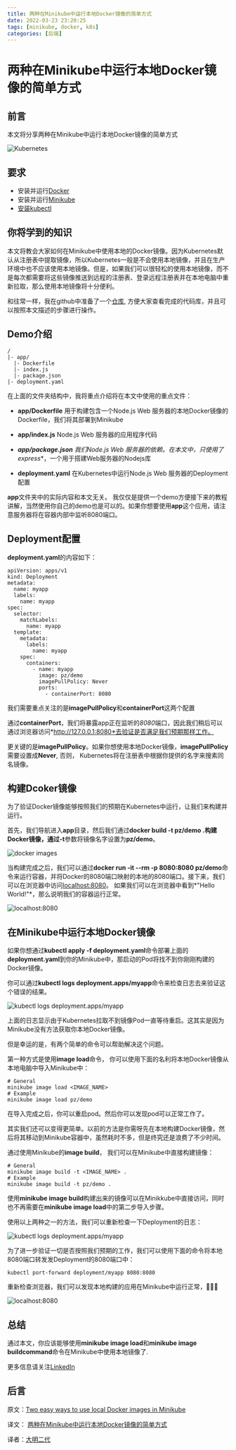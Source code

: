 ```yaml
---
title: 两种在Minikube中运行本地Docker镜像的简单方式
date: 2022-03-23 23:20:25
tags: [minikube, docker, k8s]
categories: [后端]
---
```


# 两种在Minikube中运行本地Docker镜像的简单方式

## 前言

本文将分享两种在Minikube中运行本地Docker镜像的简单方式

![Kubernetes](https://miro.medium.com/max/1400/1*Q8RckeLvx7rVFNPTHzx21A.png)

## 要求

- 安装并运行[Docker](https://www.docker.com/get-started)
- 安装并运行[Minikube](https://minikube.sigs.k8s.io/docs/start/)
- [安装kubectl](https://kubernetes.io/docs/tasks/tools/)

## 你将学到的知识

本文将教会大家如何在Minikube中使用本地的Docker镜像。因为Kubernetes默认从注册表中提取镜像，所以Kubernetes一般是不会使用本地镜像，并且在生产环境中也不应该使用本地镜像。但是，如果我们可以很轻松的使用本地镜像，而不是每次都需要将这些镜像推送到远程的注册表、登录远程注册表并在本地电脑中重新拉取，那么使用本地镜像将十分便利。

和往常一样，我在github中准备了一个[仓库](https://github.com/Abszissex/medium-local-docker-image-minikube), 方便大家查看完成的代码库，并且可以按照本文描述的步骤进行操作。

## Demo介绍

```
/
|- app/
  |- Dockerfile
  |- index.js
  |- package.json
|- deployment.yaml
```

在上面的文件夹结构中，我将重点介绍将在本文中使用的重点文件：

- **app/Dockerfile** 用于构建包含一个Node.js Web 服务器的本地Docker镜像的Dockerfile，我们将其部署到Minikube

- **app/index.js** Node.js Web 服务器的应用程序代码

- ***app/package.json** 我们Node.js Web 服务器的依赖。在本文中，只使用了**express**，一个用于搭建Web服务器的Nodejs库

- **deployment.yaml** 在Kubernetes中运行Node.js Web 服务器的Deployment配置

**app**文件夹中的实际内容和本文无关。 我仅仅是提供一个demo方便接下来的教程讲解，当然使用你自己的demo也是可以的。如果你想要使用**app**这个应用，请注意服务器将在容器内部中监听8080端口。

## Deployment配置

**deployment.yaml**的内容如下：

```
apiVersion: apps/v1
kind: Deployment
metadata:
  name: myapp
  labels:
    name: myapp
spec:
  selector:
    matchLabels:
      name: myapp
  template:
    metadata:
      labels:
        name: myapp
    spec:
      containers:
        - name: myapp
          image: pz/demo
          imagePullPolicy: Never
          ports:
            - containerPort: 8080
```

我们需要重点关注的是**imagePullPolicy**和**containerPort**这两个配置

通过**containerPort**，我们将暴露app正在监听的*8080*端口，因此我们稍后可以通过浏览器访问*http://127.0.0.1:8080*去验证是否满足我们预期那样工作。

更关键的是**imagePullPolicy**。如果你想使用本地Docker镜像，**imagePullPolicy**需要设置成**Never**, 否则， Kubernetes将在注册表中根据你提供的名字来搜素同名镜像。

## 构建Dcoker镜像

为了验证Docker镜像能够按照我们的预期在Kubernetes中运行，让我们来构建并运行。

首先，我们导航进入**app**目录，然后我们通过**docker build -t pz/demo .**构建Docker镜像，通过**-t**参数将镜像名字设置为**pz/demo**。

![docker images](https://miro.medium.com/max/1400/1*Q-XZFc-_TRrTfwS_-DtHQw.png)

当构建完成之后，我们可以通过**docker run -it --rm -p 8080:8080 pz/demo**命令来运行容器，并将Docker的8080端口映射的本地的8080端口。接下来，我们可以在浏览器中访问[localhost:8080](http://localhost:8080)。 如果我们可以在浏览器中看到*"Hello World!"*，那么说明我们的容器运行正常。

![localhost:8080](https://miro.medium.com/max/1224/1*BrzMRioHmZEaR1km1C0EWA.png)

## 在Minikube中运行本地Docker镜像

如果你想通过**kubectl apply -f deployment.yaml**命令部署上面的**deployment.yaml**到你的Minikube中，那启动的Pod将找不到你刚刚构建的Docker镜像。

你可以通过**kubectl logs deployment.apps/myapp**命令来检查日志去来验证这个错误的结果。

![kubectl logs deployment.apps/myapp](https://miro.medium.com/max/1400/1*qGB6vXA3rpRnubXQ9Qf3oQ.png)

上面的日志显示由于Kubernetes拉取不到镜像Pod一直等待重启。这其实是因为Minikube没有方法获取你本地Docker镜像。

但是幸运的是，有两个简单的命令可以帮助解决这个问题。

第一种方式是使用**image load**命令， 你可以使用下面的名利将本地Docker镜像从本地电脑中导入Minikube中：

```shell
# General
minikube image load <IMAGE_NAME>
# Example
minikube image load pz/demo
```

在导入完成之后，你可以重启pod。然后你可以发现pod可以正常工作了。

其实我们还可以变得更简单。以前的方法是你需呀先在本地构建Docker镜像，然后将其移动到Minikube容器中，虽然耗时不多，但是终究还是浪费了不少时间。

通过使用Minikube的**image build**， 我们可以在Minikube中直接构建镜像：

```shell
# General
minikube image build -t <IMAGE_NAME> .
# Example
minikube image build -t pz/demo .
```

使用**minikube image build**构建出来的镜像可以在Minikkube中直接访问，同时也不再需要在**minikube image load**中的第二步导入步骤。

使用以上两种之一的方法，我们可以重新检查一下Deployment的日志：

![kubectl logs deployment.apps/myapp](https://miro.medium.com/max/1400/1*-yXXk7reYwXm_w3folq6kQ.png)

为了进一步验证一切是否按照我们预期的工作，我们可以使用下面的命令将本地8080端口转发发Deployment的8080端口中：


```shell
kubectl port-forward deployment/myapp 8080:8080
```

重新检查浏览器，我们可以发现本地构建的应用在Minikube中运行正常，🎉🎉🎉

![localhost:8080](https://miro.medium.com/max/1224/1*BrzMRioHmZEaR1km1C0EWA.png)

## 总结

通过本文，你应该能够使用**minikube image load**和**minikube image buildcommand**命令在Minikube中使用本地镜像了.

更多信息请关注[LinkedIn](https://www.linkedin.com/in/pascal-zwikirsch-3a95a1177/)

## 后言

原文：[Two easy ways to use local Docker images in Minikube](https://medium.com/gitconnected/two-easy-ways-to-use-local-docker-images-in-minikube-cd4dcb1a5379)

译文： [两种在Minikube中运行本地Docker镜像的简单方式](https://damingerdai.github.io/back-end/two-easy-ways-to-use-local-docker-images-in-minikube/)

译者：[大明二代](https://damingerdai.github.io/)